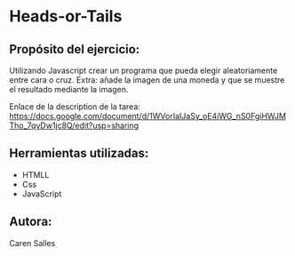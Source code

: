 # Heads-or-Tails

## Propósito del ejercicio:

Utilizando Javascript crear un programa que pueda elegir aleatoriamente entre cara o cruz.
Extra: añade la imagen de una moneda y que se muestre el resultado mediante la imagen.

Enlace de la description de la tarea: 
https://docs.google.com/document/d/1WVorIaIJaSy_oE4iWG_nS0FgiHWJMTho_7qyDw1jc8Q/edit?usp=sharing

## Herramientas utilizadas:
- HTMLL
- Css
- JavaScript

## Autora: 
Caren Salles 

